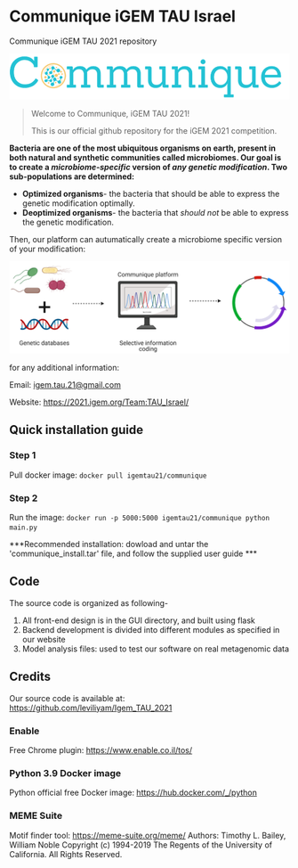 # Communique iGEM TAU Israel
Communique iGEM TAU 2021 repository

![Alt text](/logo.png?raw=true "Title")

>Welcome to Communique, iGEM TAU 2021!
>
>This is our official github repository for the iGEM 2021 competition. 

**Bacteria are one of the most ubiquitous organisms on earth, present in both natural and synthetic communities called microbiomes. 
Our goal is to create a _microbiome‫-‬specific_ version of _any genetic modification_. 
Two sub-populations are determined:**
- **Optimized organisms**- the bacteria that should be able to express the genetic modification optimally.
- **Deoptimized organisms**- the bacteria that *should not* be able to express the genetic modification.

Then, our platform can autumatically create a microbiome specific version of your modification:

![Alt text](/illustration.png?raw=true "Title")


for any additional information:

Email: igem.tau.21@gmail.com

Website: https://2021.igem.org/Team:TAU_Israel/


## Quick installation guide
### Step 1 
Pull docker image: `docker pull igemtau21/communique`

### Step 2 
Run the image: `docker run -p 5000:5000 igemtau21/communique python main.py`


***Recommended installation: dowload and untar the 'communique_install.tar' file, and follow the supplied user guide ***


## Code
The source code is organized as following- 
1. All front-end design is in the GUI directory, and built using flask
2. Backend development is divided into different modules as specified in our website
3. Model analysis files: used to test our software on real metagenomic data


## Credits
Our source code is available at: https://github.com/leviliyam/Igem_TAU_2021

### Enable
Free Chrome plugin: https://www.enable.co.il/tos/

### Python 3.9 Docker image
Python official free Docker image: https://hub.docker.com/_/python

### MEME Suite
Motif finder tool: https://meme-suite.org/meme/
Authors: Timothy L. Bailey, William Noble
Copyright (c) 1994-2019 The Regents of the University of California. All Rights Reserved.
